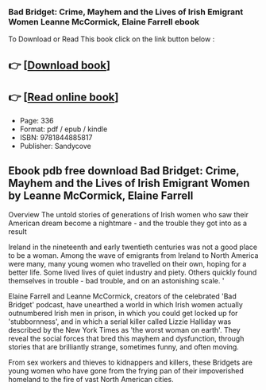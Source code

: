 ### Bad Bridget: Crime, Mayhem and the Lives of Irish Emigrant Women Leanne McCormick, Elaine Farrell ebook

To Download or Read This book click on the link button below :

## 👉  [**[Download book](http://get-pdfs.com/download.php?group=book&from=github.com&id=669104&lnk=1066 "Download book")**]

## 👉  [**[Read online book](http://get-pdfs.com/download.php?group=book&from=github.com&id=669104&lnk=1066 "Read online book")**]


* Page: 336
* Format: pdf / epub / kindle
* ISBN: 9781844885817
* Publisher: Sandycove



## Ebook pdb free download Bad Bridget: Crime, Mayhem and the Lives of Irish Emigrant Women by Leanne McCormick, Elaine Farrell


Overview
The untold stories of generations of Irish women who saw their American dream become a nightmare - and the trouble they got into as a result

 Ireland in the nineteenth and early twentieth centuries was not a good place to be a woman. Among the wave of emigrants from Ireland to North America were many, many young women who travelled on their own, hoping for a better life. Some lived lives of quiet industry and piety. Others quickly found themselves in trouble - bad trouble, and on an astonishing scale. &#039;

 Elaine Farrell and Leanne McCormick, creators of the celebrated &#039;Bad Bridget&#039; podcast, have unearthed a world in which Irish women actually outnumbered Irish men in prison, in which you could get locked up for &#039;stubbornness&#039;, and in which a serial killer called Lizzie Halliday was described by the New York Times as &#039;the worst woman on earth&#039;. They reveal the social forces that bred this mayhem and dysfunction, through stories that are brilliantly strange, sometimes funny, and often moving.

 From sex workers and thieves to kidnappers and killers, these Bridgets are young women who have gone from the frying pan of their impoverished homeland to the fire of vast North American cities.



